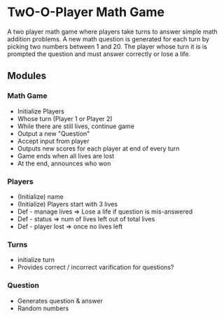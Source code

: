 # TwO-O-Player Math Game

A two player math game where players take turns to answer simple math addition problems. A new math question is generated for each turn by picking two numbers between 1 and 20. The player whose turn it is is prompted the question and must answer correctly or lose a life.

## Modules

### Math Game
- Initialize Players
- Whose turn (Player 1 or Player 2)
- While there are still lives, continue game
- Output a new "Question"
- Accept input from player
- Outputs new scores for each player at end of every turn
- Game ends when all lives are lost
- At the end, announces who won

### Players
- (Initialize) name
- (Initialize) Players start with 3 lives
- Def - manage lives => Lose a life if question is mis-answered
- Def - status => num of lives left out of total lives
- Def - player lost => once no lives left

### Turns
- initialize turn
- Provides correct / incorrect varification for questions?

### Question
- Generates question & answer
- Random numbers
